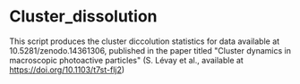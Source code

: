 # Cluster_dissolution
This script produces the cluster diccolution statistics for data available at 10.5281/zenodo.14361306, published in the paper titled "Cluster dynamics in macroscopic photoactive particles" (S. Lévay et al., available at https://doi.org/10.1103/t7st-flj2)
